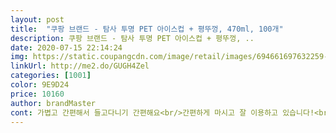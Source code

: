 ```yaml
---
layout: post 
title:  "쿠팡 브랜드 - 탐사 투명 PET 아이스컵 + 평뚜껑, 470ml, 100개" 
description: 쿠팡 브랜드 - 탐사 투명 PET 아이스컵 + 평뚜껑, ..
date: 2020-07-15 22:14:24 
img: https://static.coupangcdn.com/image/retail/images/694661697632259-cab4342a-c93d-464d-ba64-473010a5da91.jpg 
linkUrl: http://me2.do/GUGH4Zel 
categories: [1001] 
color: 9E9D24 
price: 10160 
author: brandMaster 
cont: 가볍고 간편해서 들고다니기 간편해요<br/>간편하게 마시고 잘 이용하고 있습니다!<br/>더워지는 여름에 아이스 음료 편하게 들고 다니면<br/>여러번사용가능할것같아요ㅎ<br/>차에 아이스 음료 들고 편하게 먹기 좋아요!<br/>카페에서 마시는 것 같이 최고일 것 같아요!<br/>컵이 견고하니 더사용할수잇을것같아서 너무좋네요❤<br/>컵이 생각한것보다 견고해서 좋았어요 카페에서 주는 플라스틱 용기랑 비교해도 훨씬 두껍고 단단해서 더 좋은거같아요.<br/>거기다 뚜껑까지 구성된 조합이라 집에서 음료수 따라마시면 카페 온듯한 느낌이 드네요 ㅎ 빨대만 준비하면 집에서 만든 음료로 손님 접대할때 색다른 분위기도 연출이 가능해서 만족합니다 ㅎ<br/>코로나시기에 일회용품에 어쩔수없이 눈이가는데,<br/>튼튼하고, 크기도 작지않아요ㅎ<br/>편의점에 파는것보다 용기가 튼튼하고 견고해서<br/> 
---
```

 